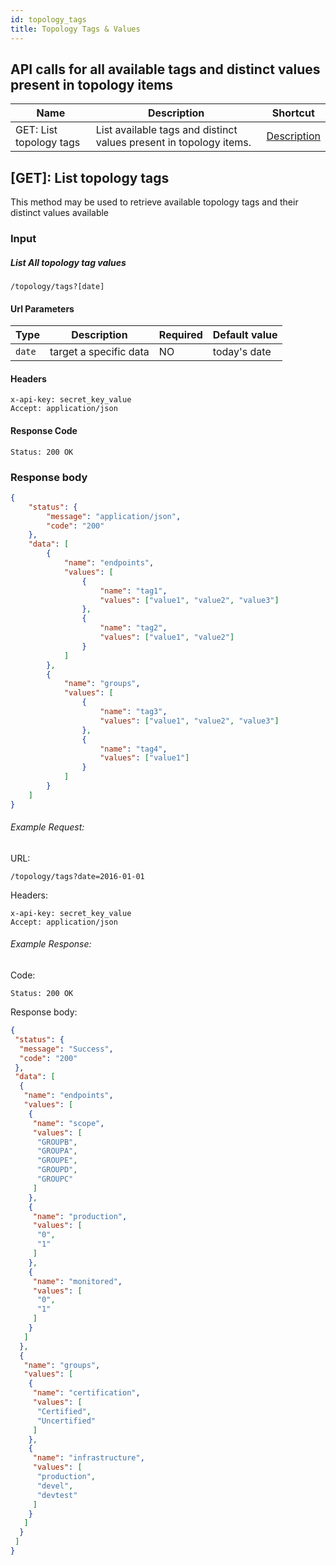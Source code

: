 ```yaml
---
id: topology_tags
title: Topology Tags & Values
---
```


## API calls for all available tags and distinct values present in topology items

| Name                          | Description                                           | Shortcut                     |
| ----------------------------- | ----------------------------------------------------- | ---------------------------- |
| GET: List topology tags | List available tags and distinct values present in topology items. | <a href="#1">Description</a> |

<a id="1"></a>

## [GET]: List topology tags

This method may be used to retrieve available topology tags and their distinct values available 

### Input

##### List All topology tag values

```
/topology/tags?[date]
```


#### Url Parameters

| Type   | Description            | Required | Default value |
| ------ | ---------------------- | -------- | ------------- |
| `date` | target a specific data | NO       | today's date  |

#### Headers

```
x-api-key: secret_key_value
Accept: application/json
```

#### Response Code

```
Status: 200 OK
```

### Response body

```json
{
    "status": {
        "message": "application/json",
        "code": "200"
    },
    "data": [
        {
            "name": "endpoints",
            "values": [
                {
                    "name": "tag1",
                    "values": ["value1", "value2", "value3"]
                },
                {
                    "name": "tag2",
                    "values": ["value1", "value2"]
                }
            ]
        },
        {
            "name": "groups",
            "values": [
                {
                    "name": "tag3",
                    "values": ["value1", "value2", "value3"]
                },
                {
                    "name": "tag4",
                    "values": ["value1"]
                }
            ]
        }
    ]
}
```

###### Example Request:

URL:

```
/topology/tags?date=2016-01-01
```


Headers:

```
x-api-key: secret_key_value
Accept: application/json
```

###### Example Response:

Code:

```
Status: 200 OK
```

Response body:

```json
{
 "status": {
  "message": "Success",
  "code": "200"
 },
 "data": [
  {
   "name": "endpoints",
   "values": [
    {
     "name": "scope",
     "values": [
      "GROUPB",
      "GROUPA",
      "GROUPE",
      "GROUPD",
      "GROUPC"
     ]
    },
    {
     "name": "production",
     "values": [
      "0",
      "1"
     ]
    },
    {
     "name": "monitored",
     "values": [
      "0",
      "1"
     ]
    }
   ]
  },
  {
   "name": "groups",
   "values": [
    {
     "name": "certification",
     "values": [
      "Certified",
      "Uncertified"
     ]
    },
    {
     "name": "infrastructure",
     "values": [
      "production",
      "devel",
      "devtest"
     ]
    }
   ]
  }
 ]
}
```
